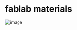 # fablab materials
![image](https://github.com/bbbaaauuu/fablab-materials/assets/114235448/bda8b8c8-78bc-4e85-a9c5-a9e150d1ebd6)
